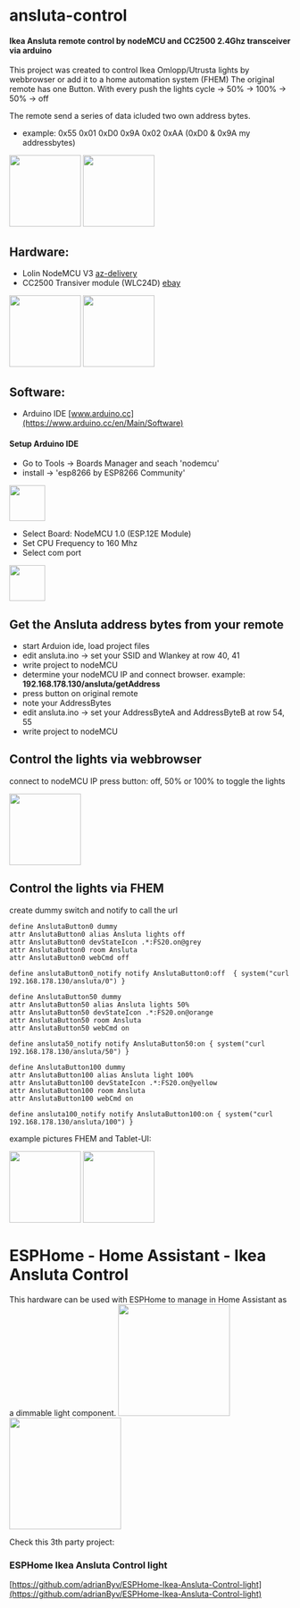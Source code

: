 # ansluta-control
#### Ikea Ansluta remote control by nodeMCU and CC2500 2.4Ghz transceiver via arduino

This project was created to control Ikea Omlopp/Utrusta lights by webbrowser or add it to a home automation system (FHEM)
The original remote has one Button. With every push the lights cycle -> 50% -> 100% -> 50% -> off

The remote send a series of data icluded two own address bytes. 
- example: 0x55 0x01 0xD0 0x9A 0x02 0xAA (0xD0 & 0x9A my addressbytes)

<img src="https://github.com/matlen67/ansluta-control/blob/master/pictures/ansluta_original.jpg" width="128"> <img src="https://github.com/matlen67/ansluta-control/blob/master/pictures/leiterplatte.jpg" width="128">



## Hardware:
  - Lolin NodeMCU V3 [az-delivery](https://www.az-delivery.de/collections/wifi-module/products/copy-of-nodemcu-lua-amica-v2-modul-mit-esp8266-12e?ls=de)
  - CC2500 Transiver module (WLC24D) [ebay](https://www.ebay.com/itm/2PCS-1-8-3-6V-CC2500-IC-Wireless-RF-2400MHZ-Transceiver-Module-SPI-ISM-Demo-Code/401239287968)

<img src="https://github.com/matlen67/ansluta-control/blob/master/pictures/NodeMCU_V3.jpg" width="128">       <img src="https://github.com/matlen67/ansluta-control/blob/master/pictures/WLC-24D.png" width="128">

## Software:
  - Arduino IDE [www.arduino.cc](https://www.arduino.cc/en/Main/Software)


#### Setup Arduino IDE

- Go to Tools -> Boards Manager and seach 'nodemcu' 
- install -> 'esp8266 by ESP8266 Community'
<img src="https://github.com/matlen67/ansluta-control/blob/master/pictures/arduino_boardmanager.png" width="64">

- Select Board:  NodeMCU 1.0 (ESP.12E Module)
- Set CPU Frequency to 160 Mhz
- Select com port
<img src="https://github.com/matlen67/ansluta-control/blob/master/pictures/arduino_esp8266_config.png" width="64">


## Get the Ansluta address bytes from your remote
- start Arduion ide, load project files
- edit ansluta.ino -> set your SSID and Wlankey at row 40, 41
- write project to nodeMCU
- determine your nodeMCU IP and connect browser. example: **192.168.178.130/ansluta/getAddress**
- press button on original remote
- note your AddressBytes
- edit ansluta.ino -> set your AddressByteA and AddressByteB at row 54, 55
- write project to nodeMCU


## Control the lights via webbrowser
connect to nodeMCU IP
press button: off, 50% or 100% to toggle the lights

<img src="https://github.com/matlen67/ansluta-control/blob/master/pictures/webcontrol.jpg" width="128">

## Control the lights via FHEM
create dummy switch and notify to call the url

```
define AnslutaButton0 dummy
attr AnslutaButton0 alias Ansluta lights off
attr AnslutaButton0 devStateIcon .*:FS20.on@grey
attr AnslutaButton0 room Ansluta
attr AnslutaButton0 webCmd off

define anslutaButton0_notify notify AnslutaButton0:off  { system("curl 192.168.178.130/ansluta/0") }

define AnslutaButton50 dummy
attr AnslutaButton50 alias Ansluta lights 50%
attr AnslutaButton50 devStateIcon .*:FS20.on@orange
attr AnslutaButton50 room Ansluta
attr AnslutaButton50 webCmd on

define ansluta50_notify notify AnslutaButton50:on { system("curl 192.168.178.130/ansluta/50") }

define AnslutaButton100 dummy
attr AnslutaButton100 alias Ansluta light 100%
attr AnslutaButton100 devStateIcon .*:FS20.on@yellow
attr AnslutaButton100 room Ansluta
attr AnslutaButton100 webCmd on

define ansluta100_notify notify AnslutaButton100:on { system("curl 192.168.178.130/ansluta/100") }
```

example pictures FHEM and Tablet-UI:

<img src="https://github.com/matlen67/ansluta-control/blob/master/pictures/fhem_dummy.png" width="128">  <img src="https://github.com/matlen67/ansluta-control/blob/master/pictures/fhem-tablet-ui.png" width="128">


# ESPHome - Home Assistant - Ikea Ansluta Control
This hardware can be used with ESPHome to manage in Home Assistant as a dimmable light component.
[<img src="https://esphome.io/_static/logo-text.svg" width="200"/>](https://esphome.io)
</br>
[<img src="https://www.home-assistant.io/images/home-assistant-logo.svg" width="200"/>](https://www.home-assistant.io/)

Check this 3th party project:</br>
### ESPHome Ikea Ansluta Control light
[https://github.com/adrianByv/ESPHome-Ikea-Ansluta-Control-light](https://github.com/adrianByv/ESPHome-Ikea-Ansluta-Control-light)




  
